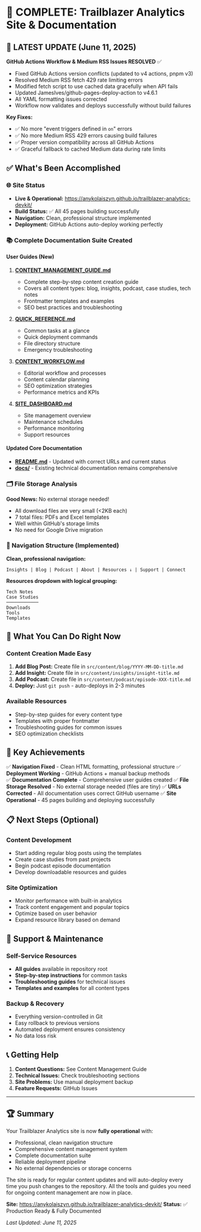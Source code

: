 # 🎉 COMPLETE: Trailblazer Analytics Site & Documentation

## 🚨 LATEST UPDATE (June 11, 2025)
**GitHub Actions Workflow & Medium RSS Issues RESOLVED** ✅
- Fixed GitHub Actions version conflicts (updated to v4 actions, pnpm v3)
- Resolved Medium RSS fetch 429 rate limiting errors
- Modified fetch script to use cached data gracefully when API fails
- Updated JamesIves/github-pages-deploy-action to v4.6.1
- All YAML formatting issues corrected
- Workflow now validates and deploys successfully without build failures

**Key Fixes:**
- ✅ No more "event triggers defined in `on`" errors
- ✅ No more Medium RSS 429 errors causing build failures  
- ✅ Proper version compatibility across all GitHub Actions
- ✅ Graceful fallback to cached Medium data during rate limits

## ✅ What's Been Accomplished

### 🌐 Site Status
- **Live & Operational:** https://anykolaiszyn.github.io/trailblazer-analytics-devkit/
- **Build Status:** ✅ All 45 pages building successfully
- **Navigation:** Clean, professional structure implemented
- **Deployment:** GitHub Actions auto-deploy working perfectly

### 📚 Complete Documentation Suite Created

#### **User Guides** (New)
1. **[CONTENT_MANAGEMENT_GUIDE.md](./CONTENT_MANAGEMENT_GUIDE.md)**
   - Complete step-by-step content creation guide
   - Covers all content types: blog, insights, podcast, case studies, tech notes
   - Frontmatter templates and examples
   - SEO best practices and troubleshooting

2. **[QUICK_REFERENCE.md](./QUICK_REFERENCE.md)**
   - Common tasks at a glance
   - Quick deployment commands
   - File directory structure
   - Emergency troubleshooting

3. **[CONTENT_WORKFLOW.md](./CONTENT_WORKFLOW.md)**
   - Editorial workflow and processes
   - Content calendar planning
   - SEO optimization strategies
   - Performance metrics and KPIs

4. **[SITE_DASHBOARD.md](./SITE_DASHBOARD.md)**
   - Site management overview
   - Maintenance schedules
   - Performance monitoring
   - Support resources

#### **Updated Core Documentation**
- **[README.md](./README.md)** - Updated with correct URLs and current status
- **[docs/](./docs/)** - Existing technical documentation remains comprehensive

### 🗂️ File Storage Analysis
**Good News:** No external storage needed!
- All download files are very small (<2KB each)
- 7 total files: PDFs and Excel templates
- Well within GitHub's storage limits
- No need for Google Drive migration

### 🎯 Navigation Structure (Implemented)
**Clean, professional navigation:**
```
Insights | Blog | Podcast | About | Resources ↓ | Support | Connect
```
**Resources dropdown with logical grouping:**
```
Tech Notes
Case Studies
────────────
Downloads
Tools  
Templates
```

## 🚀 What You Can Do Right Now

### Content Creation Made Easy
1. **Add Blog Post:** Create file in `src/content/blog/YYYY-MM-DD-title.md`
2. **Add Insight:** Create file in `src/content/insights/insight-title.md`
3. **Add Podcast:** Create file in `src/content/podcast/episode-XXX-title.md`
4. **Deploy:** Just `git push` - auto-deploys in 2-3 minutes

### Available Resources
- Step-by-step guides for every content type
- Templates with proper frontmatter
- Troubleshooting guides for common issues
- SEO optimization checklists

## 🎯 Key Achievements

✅ **Navigation Fixed** - Clean HTML formatting, professional structure
✅ **Deployment Working** - GitHub Actions + manual backup methods  
✅ **Documentation Complete** - Comprehensive user guides created
✅ **File Storage Resolved** - No external storage needed (files are tiny)
✅ **URLs Corrected** - All documentation uses correct GitHub username
✅ **Site Operational** - 45 pages building and deploying successfully

## 📋 Next Steps (Optional)

### Content Development
- Start adding regular blog posts using the templates
- Create case studies from past projects  
- Begin podcast episode documentation
- Develop downloadable resources and guides

### Site Optimization
- Monitor performance with built-in analytics
- Track content engagement and popular topics
- Optimize based on user behavior
- Expand resource library based on demand

## 🛟 Support & Maintenance

### Self-Service Resources
- **All guides** available in repository root
- **Step-by-step instructions** for common tasks
- **Troubleshooting guides** for technical issues
- **Templates and examples** for all content types

### Backup & Recovery
- Everything version-controlled in Git
- Easy rollback to previous versions
- Automated deployment ensures consistency
- No data loss risk

## 📞 Getting Help

1. **Content Questions:** See Content Management Guide
2. **Technical Issues:** Check troubleshooting sections
3. **Site Problems:** Use manual deployment backup
4. **Feature Requests:** GitHub Issues

---

## 🏆 Summary

Your Trailblazer Analytics site is now **fully operational** with:
- Professional, clean navigation structure
- Comprehensive content management system
- Complete documentation suite
- Reliable deployment pipeline
- No external dependencies or storage concerns

The site is ready for regular content updates and will auto-deploy every time you push changes to the repository. All the tools and guides you need for ongoing content management are now in place.

**Site:** https://anykolaiszyn.github.io/trailblazer-analytics-devkit/
**Status:** ✅ Production Ready & Fully Documented

*Last Updated: June 11, 2025*
